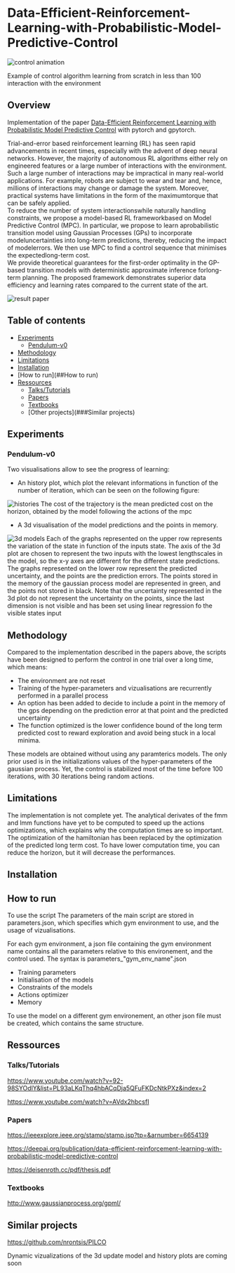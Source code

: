 # Data-Efficient-Reinforcement-Learning-with-Probabilistic-Model-Predictive-Control
![control animation](https://github.com/SimonRennotte/Data-Efficient-Reinforcement-Learning-with-Probabilistic-Model-Predictive-Control/blob/master/images/anim.gif?)

Example of control algorithm learning from scratch in less than 100 interaction with the environment
## Overview
Implementation of the paper [Data-Efficient Reinforcement Learning with Probabilistic Model Predictive Control](https://arxiv.org/pdf/1706.06491v1.pdf) with pytorch and gpytorch.

Trial-and-error based reinforcement learning (RL) has seen rapid advancements in recent times, especially with the advent of deep neural networks. 
However, the majority of autonomous RL algorithms either rely on engineered features or a large number of interactions with the environment. 
Such a large number of interactions may be impractical in many real-world applications. 
For example, robots are subject to wear and tear and, hence, millions of interactions may change or damage the system. 
Moreover, practical systems have limitations in the form of the maximumtorque that can be safely applied.  
To reduce the number of system interactionswhile naturally handling constraints, we propose a model-based RL frameworkbased on Model Predictive Control (MPC). 
In particular, we propose to learn aprobabilistic transition model using Gaussian Processes (GPs) to incorporate modeluncertainties into long-term predictions, thereby, 
reducing the impact of modelerrors. We then use MPC to find a control sequence that minimises the expectedlong-term cost.  
We provide theoretical guarantees for the first-order optimality in the GP-based transition models with deterministic approximate inference forlong-term planning. 
The proposed framework demonstrates superior data efficiency and learning rates compared to the current state of the art.

![result paper](https://github.com/SimonRennotte/Data-Efficient-Reinforcement-Learning-with-Probabilistic-Model-Predictive-Control/blob/master/images/Article_results.png?raw=true)

## Table of contents
  * [Experiments](##Experiments)
    * [Pendulum-v0](###Pendulum-v0)
  * [Methodology](##Methodology)
  * [Limitations](##Limitations)
  * [Installation](##Installation)
  * [How to run](##How to run)
  * [Ressources](##Ressources)
    * [Talks/Tutorials](###Talks/Tutorials)
    * [Papers](###Papers)
    * [Textbooks](###Textbooks)
    * [Other projects](###Similar projects)
    
## Experiments
### Pendulum-v0
Two visualisations allow to see the progress of learning:

- An history plot, which plot the relevant informations in function of the number of iteration, which can be seen on the following figure:

![histories](https://github.com/SimonRennotte/Data-Efficient-Reinforcement-Learning-with-Probabilistic-Model-Predictive-Control/blob/master/images/history_example.png?raw=true)
The cost of the trajectory is the mean predicted cost on the horizon, obtained by the model following the actions of the mpc

- A 3d visualisation of the model predictions and the points in memory. 

![3d models](https://github.com/SimonRennotte/Data-Efficient-Reinforcement-Learning-with-Probabilistic-Model-Predictive-Control/blob/master/images/model_example.png?raw=true)
Each of the graphs represented on the upper row represents the variation of the state in function of the inputs state. 
The axis of the 3d plot are chosen to represent the two inputs with the lowest lengthscales in the model, so the x-y axes are different for the different state predictions.
The graphs represented on the lower row represent the predicted uncertainty, and the points are the prediction errors.
The points stored in the memory of the gaussian process model are represented in green, and the points not stored in black.
Note that the uncertainty represented in the 3d plot do not represent the uncertainty on the points, since the last dimension is not visible and has been set using linear regression fo the visible states input

## Methodology

Compared to the implementation described in the papers above, the scripts have been designed to perform the control in one trial over a long time, which means:
- The environment are not reset
- Training of the hyper-parameters and vizualisations are recurrently performed in a parallel process
- An option has been added to decide to include a point in the memory of the gps depending on the prediction error at that point and the predicted uncertainty
- The function optimized is the lower confidence bound of the long term predicted cost to reward exploration and avoid being stuck in a local minima.

These models are obtained without using any paramterics models. The only prior used is in the initializations values of the hyper-parameters of the gaussian process.
Yet, the control is stabilized most of the time before 100 iterations, with 30 iterations being random actions.

## Limitations

The implementation is not complete yet. The analytical derivates of the fmm and lmm functions have yet to be computed to speed up the actions optimizations, 
which explains why the computation times are so important. The optimization of the hamiltonian has been replaced by the optimization of the predicted long term cost.
To have lower computation time, you can reduce the horizon, but it will decrease the performances.

## Installation

## How to run

To use the script
The parameters of the main script are stored in parameters.json, which specifies which gym environment to use, and the usage of vizualisations.

For each gym environment, a json file containing the gym environment name contains all the parameters relative to this environement, and the control used.
The syntax is parameters_"gym_env_name".json
- Training parameters
- Initialisation of the models
- Constraints of the models
- Actions optimizer
- Memory

To use the model on a different gym environement, an other json file must be created, which contains the same structure.

## Ressources

### Talks/Tutorials

https://www.youtube.com/watch?v=92-98SYOdlY&list=PL93aLKqThq4hbACqDja5QFuFKDcNtkPXz&index=2

https://www.youtube.com/watch?v=AVdx2hbcsfI

### Papers

https://ieeexplore.ieee.org/stamp/stamp.jsp?tp=&arnumber=6654139

https://deepai.org/publication/data-efficient-reinforcement-learning-with-probabilistic-model-predictive-control

https://deisenroth.cc/pdf/thesis.pdf

### Textbooks

http://www.gaussianprocess.org/gpml/

## Similar projects

https://github.com/nrontsis/PILCO

Dynamic vizualizations of the 3d update model and history plots are coming soon
